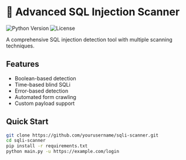 # 🚀 Advanced SQL Injection Scanner

![Python Version](https://img.shields.io/badge/python-3.8%2B-blue)
![License](https://img.shields.io/badge/license-MIT-green)

A comprehensive SQL injection detection tool with multiple scanning techniques.

## Features
- Boolean-based detection
- Time-based blind SQLi
- Error-based detection
- Automated form crawling
- Custom payload support

## Quick Start
```bash
git clone https://github.com/yourusername/sqli-scanner.git
cd sqli-scanner
pip install -r requirements.txt
python main.py -u https://example.com/login